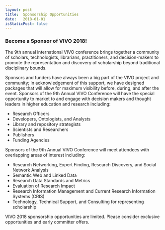 ```yaml
---
layout: post
title:  Sponsorship Opportunities
date:   2018-01-01
isStaticPost: false
---
```


### Become a Sponsor of VIVO 2018!

The 9th annual international VIVO conference brings together a community of scholars, technologists, librarians, practitioners, and decision-makers to promote the representation and discovery of scholarship beyond traditional disciplinary bounds.

Sponsors and funders have always been a big part of the VIVO project and community; in acknowledgement of this support, we have designed packages that will allow for maximum visibility before, during, and after the event.
Sponsors of the 9th Annual VIVO Conference will have the special opportunity to market to and engage with decision makers and thought leaders in higher education and research including:
* Research Officers
* Developers, Ontologists, and Analysts
* Library and repository strategists
* Scientists and Researchers
* Publishers
* Funding Agencies

Sponsors of the 9th Annual VIVO Conference will meet attendees with overlapping areas of interest including:
* Research Networking, Expert Finding, Research Discovery, and Social Network Analysis
* Semantic Web and Linked Data
* Research Data Standards and Metrics
* Evaluation of Research Impact
* Research Information Management and Current Research Information Systems (CRIS)
* Technology, Technical Support, and Consulting for representing scholarship

VIVO 2018 sponsorship opportunities are limited. Please consider exclusive opportunities and early committer offers.